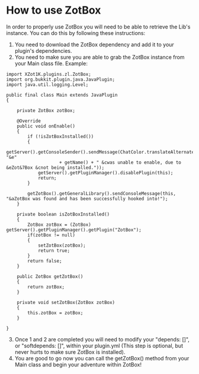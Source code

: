 # How to use ZotBox

In order to properly use ZotBox you will need to be able to retrieve the Lib's instance. You can do this by following these instructions:

1. You need to download the ZotBox dependency and add it to your plugin's dependencies.  
2. You need to make sure you are able to grab the ZotBox instance from your Main class file. Example:  

```
import XZot1K.plugins.zl.ZotBox;
import org.bukkit.plugin.java.JavaPlugin;
import java.util.logging.Level;

public final class Main extends JavaPlugin
{

    private ZotBox zotBox;

    @Override
    public void onEnable()
    {
        if (!isZotBoxInstalled())
        {
            getServer().getConsoleSender().sendMessage(ChatColor.translateAlternateColorCodes('&', "&e"
                    + getName() + " &cwas unable to enable, due to &eZot&7Box &cnot being installed."));
            getServer().getPluginManager().disablePlugin(this);
            return;
        }

        getZotBox().getGeneralLibrary().sendConsoleMessage(this, "&aZotBox was found and has been successfully hooked into!");
    }

    private boolean isZotBoxInstalled()
    {
        ZotBox zotBox = (ZotBox) getServer().getPluginManager().getPlugin("ZotBox");
        if(zotBox != null)
        {
            setZotBox(zotBox);
            return true;
        }
        return false;
    }

    public ZotBox getZotBox()
    {
        return zotBox;
    }

    private void setZotBox(ZotBox zotBox)
    {
        this.zotBox = zotBox;
    }

}
```

3. Once 1 and 2 are completed you will need to modify your "depends: []", or "softdepends: []", within your plugin.yml (This step is optional, but never hurts to make sure ZotBox is installed).  
4. You are good to go now you can call the getZotBox() method from your Main class and begin your adventure within ZotBox!
